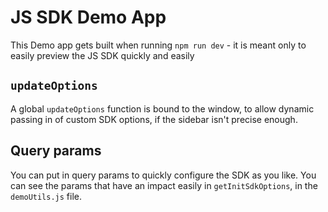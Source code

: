 # JS SDK Demo App

This Demo app gets built when running `npm run dev` - it is meant only to easily
preview the JS SDK quickly and easily

## `updateOptions`

A global `updateOptions` function is bound to the window, to allow dynamic passing
in of custom SDK options, if the sidebar isn't precise enough.

## Query params

You can put in query params to quickly configure the SDK as you like. You can
see the params that have an impact easily in `getInitSdkOptions`, in the
`demoUtils.js` file.
